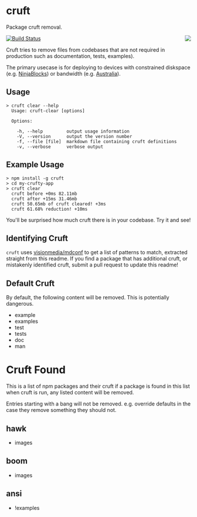 # cruft

Package cruft removal.

<img src="https://f.cloud.github.com/assets/43438/1368434/161fab1a-39a0-11e3-9d4a-9dffc2746cf6.png" align="right">

[![Build Status](https://travis-ci.org/timoxley/cruft.png?branch=master)](https://travis-ci.org/timoxley/cruft)

Cruft tries to remove files from codebases that are not required in production such as documentation, tests, examples). 

The primary usecase is for deploying to devices with constrained diskspace (e.g. [NinjaBlocks](http://ninjablocks.com))
or bandwidth (e.g. [Australia](http://www.netindex.com/download/2,18/Australia/)).

## Usage

```
> cruft clear --help
  Usage: cruft-clear [options]

  Options:

    -h, --help         output usage information
    -V, --version      output the version number
    -f, --file [file]  markdown file containing cruft definitions
    -v, --verbose      verbose output
```

## Example Usage

```
> npm install -g cruft
> cd my-crufty-app
> cruft clear
  cruft before +0ms 82.11mb
  cruft after +15ms 31.46mb
  cruft 50.65mb of cruft cleared! +3ms
  cruft 61.68% reduction! +10ms
```

You'll be surprised how much cruft there is in your codebase. Try it and see!

## Identifying Cruft

`cruft` uses [visionmedia/mdconf](https://github.com/visionmedia/mdconf) to get a list of patterns to match, extracted straight from this readme.
If you find a package that has additional cruft, or mistakenly identified cruft, submit a pull request to update this readme!

## Default Cruft

By default, the following content will be removed. This is potentially dangerous.

- example
- examples
- test
- tests
- doc
- man

# Cruft Found

This is a list of npm packages and their cruft
if a package is found in this list when cruft is run,
any listed content will be removed. 

Entries starting with a bang will not be removed. e.g.
override defaults in the case they remove something they
should not.

## hawk
  - images

## boom
  - images

## ansi
  - !examples
